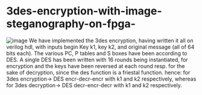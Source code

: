 # 3des-encryption-with-image-steganography-on-fpga-
![image](https://github.com/user-attachments/assets/750e0ae9-54ff-4bd5-8ab1-b9367c1e931a)
We have implemented the 3des encryption, having written it all on verilog hdl, with inputs begin Key k1, key k2, and original message (all of 64 bits each). The various PC, P tables and S boxes have been according to DES. A single DES has been written with 16 rounds being instantiated, for encryption and the keys have been reversed at each round resp. for the sake of decryption, since the des function is a friestal function. 
hence: for 3des encryption-> DES encr-decr-encr with k1 and k2 respectively, whereas for 3des decryption-> DES decr-encr-decr with k1 and k2 respectively.
